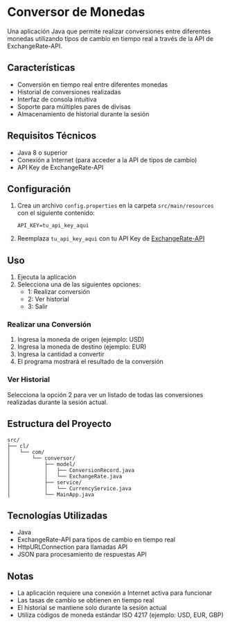 # Conversor de Monedas

Una aplicación Java que permite realizar conversiones entre diferentes monedas utilizando tipos de cambio en tiempo real a través de la API de ExchangeRate-API.

## Características

- Conversión en tiempo real entre diferentes monedas
- Historial de conversiones realizadas
- Interfaz de consola intuitiva
- Soporte para múltiples pares de divisas
- Almacenamiento de historial durante la sesión

## Requisitos Técnicos

- Java 8 o superior
- Conexión a Internet (para acceder a la API de tipos de cambio)
- API Key de ExchangeRate-API

## Configuración

1. Crea un archivo `config.properties` en la carpeta `src/main/resources` con el siguiente contenido:
   ```properties
   API_KEY=tu_api_key_aqui
   ```

2. Reemplaza `tu_api_key_aqui` con tu API Key de [ExchangeRate-API](https://www.exchangerate-api.com/)

## Uso

1. Ejecuta la aplicación
2. Selecciona una de las siguientes opciones:
   - 1: Realizar conversión
   - 2: Ver historial
   - 3: Salir

### Realizar una Conversión

1. Ingresa la moneda de origen (ejemplo: USD)
2. Ingresa la moneda de destino (ejemplo: EUR)
3. Ingresa la cantidad a convertir
4. El programa mostrará el resultado de la conversión

### Ver Historial

Selecciona la opción 2 para ver un listado de todas las conversiones realizadas durante la sesión actual.

## Estructura del Proyecto

```
src/
├── cl/
│   └── com/
│       └── conversor/
│           ├── model/
│           │   ├── ConversionRecord.java
│           │   └── ExchangeRate.java
│           ├── service/
│           │   └── CurrencyService.java
│           └── MainApp.java
```

## Tecnologías Utilizadas

- Java
- ExchangeRate-API para tipos de cambio en tiempo real
- HttpURLConnection para llamadas API
- JSON para procesamiento de respuestas API

## Notas

- La aplicación requiere una conexión a Internet activa para funcionar
- Las tasas de cambio se obtienen en tiempo real
- El historial se mantiene solo durante la sesión actual
- Utiliza códigos de moneda estándar ISO 4217 (ejemplo: USD, EUR, GBP)